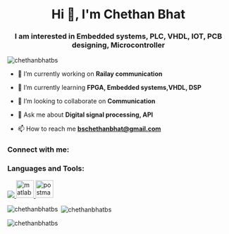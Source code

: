 







<h1 align="center">Hi 👋, I'm Chethan Bhat</h1>

<h3 align="center">I am interested in Embedded systems, PLC, VHDL, IOT, PCB designing, Microcontroller</h3>

<p align="left"> <img src="https://komarev.com/ghpvc/?username=chethanbhatbs&label=Profile%20views&color=0e75b6&style=flat" alt="chethanbhatbs" /> </p>



- 🔭 I’m currently working on **Railay communication**

- 🌱 I’m currently learning **FPGA, Embedded systems,VHDL, DSP**

- 👯 I’m looking to collaborate on **Communication**

- 💬 Ask me about **Digital signal processing, API**

- 📫 How to reach me **bschethanbhat@gmail.com**

<h3 align="left">Connect with me:</h3>

<p align="left">

</p>

<h3 align="left">Languages and Tools:</h3>

<p align="left"> <a href="https://www.cprogramming.com/" target="_blank" rel="noreferrer"> <img src="https://raw.githubusercontef="https://www.mathworks.com/" target="_blank" rel="noreferrer"> <img src="https://upload.wikimedia.org/wikipedia/commons/2/21/Matlab_Logo.png" alt="matlab" width="40" height="40"/> </a> <a href="https://postman.com" target="_blank" rel="noreferrer"> <img src="https://www.vectorlogo.zone/logos/getpostman/getpostman-icon.svg" alt="postman" width="40" height="40"/> </a> </p>

<p><img align="left" src="https://github-readme-stats.vercel.app/api/top-langs?username=chethanbhatbs&show_icons=true&locale=en&layout=compact" alt="chethanbhatbs" /></p>

<p>&nbsp;<img align="center" src="https://github-readme-stats.vercel.app/api?username=chethanbhatbs&show_icons=true&locale=en" alt="chethanbhatbs" /></p>

<p><img align="center" src="https://github-readme-streak-stats.herokuapp.com/?user=chethanbhatbs&" alt="chethanbhatbs" /></p>







